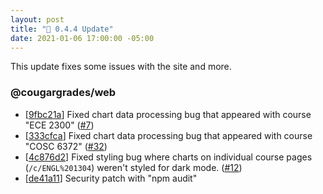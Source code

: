 ```yaml
---
layout: post
title: "🔧 0.4.4 Update"
date: 2021-01-06 17:00:00 -05:00
---
```


This update fixes some issues with the site and more.

### @cougargrades/web
- [[9fbc21a](https://github.com/cougargrades/web/commit/9fbc21adb1fa6de2bbab81ed8c46cc93322d24f2)] Fixed chart data processing bug that appeared with course "ECE 2300" ([#7](https://github.com/cougargrades/web/issues/7))
- [[333cfca](https://github.com/cougargrades/web/commit/333cfca6d69f81554897ec5c1e29209ac030016a)] Fixed chart data processing bug that appeared with course "COSC 6372" ([#32](https://github.com/cougargrades/web/issues/32))
- [[4c876d2](https://github.com/cougargrades/web/commit/4c876d2a3aec9ccff669e18bb9ad59ce16858976)] Fixed styling bug where charts on individual course pages (`/c/ENGL%201304`) weren't styled for dark mode. ([#12](https://github.com/cougargrades/web/issues/12))
- [[de41a11](https://github.com/cougargrades/web/commit/de41a11c498818feed20199a9d15c0f57f87d707)] Security patch with "npm audit"

